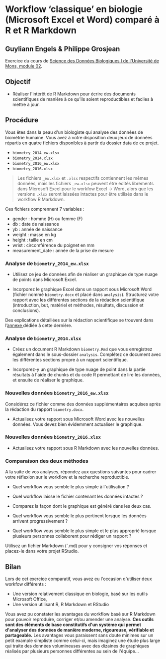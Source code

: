 # Workflow ‘classique’ en biologie (Microsoft Excel et Word) comparé à R et R Markdown
## Guyliann Engels & Philippe Grosjean

Exercice du cours de [Science des Données Biologiques I de l'Université de Mons, module 02](http://biodatascience-course.sciviews.org/sdd-umons/integration-des-graphiques-dans-un-rapport-r-markdown.html#a-vous-de-jouer-4).

## Objectif

- Réaliser l'intérêt de R Markdown pour écrire des documents scientifiques de manière à ce qu'ils soient reproductibles et faciles à mettre à jour.

## Procédure

Vous êtes dans la peau d'un biologiste qui analyse des données de biométrie humaine. Vous avez à votre disposition deux jeux de données répartis en quatre fichiers disponibles à partir du dossier data de ce projet.

- `biometry_2014_ew.xlsx`
- `biometry_2014.xlsx`
- `biometry_2016_ew.xlsx`
- `biometry_2016.xlsx`

> Les fichiers `_ew.xlsx` et `.xlsx` respectifs contiennent les mêmes données, mais les fichiers `_ew.xlsx` peuvent être édités librements dans Microsoft Excel pour le workfow Excel -> Word, alors que les versions `.xlsx` seront laissées intactes pour être utilisés dans le workflow R Markdown.

Ces fichiers comprennent 7 variables :

- gender : homme (H) ou femme (F)
- db : date de naissance
- yb : année de naissance
- weight : masse en kg
- height : taille en cm
- wrist : circomférence du poignet en mm
- measurement_date : année de la prise de mesure


### Analyse de `biometry_2014_ew.xlsx`

- Utilisez ce jeu de données afin de réaliser un graphique de type nuage de points dans Microsoft Excel.

- Incorporez le graphique Excel dans un rapport sous Microsoft Word (fichier nommé `biometry.docx` et placé dans `analysis`). Structurez votre rapport avec les différentes sections de la rédaction scientifique (introduction, but, matériel et méthodes, résultats, discussion et conclusions).

Des explications détaillées sur la rédaction scientifique se trouvent dans l’[annexe ](http://biodatascience-course.sciviews.org/sdd-umons/redaction-scientifique.html) dédiée à cette dernière.


### Analyse de `biometry_2014.xlsx`

- Créez un document R Markdown `biometry.Rmd` que vous enregistrez également dans le sous-dossier `analysis`. Complétez ce document avec les différentes sections propre à un rapport scientifique.

- Incorporez-y un graphique de type nuage de point dans la partie résultats à l'aide de chunks et du code R permettant de lire les données, et ensuite de réaliser le graphique.


### Nouvelles données `biometry_2016_ew.xlsx`

Considérez ce fichier comme des données supplémentaires acquises après la rédaction du rapport `biometry.docx`.

- Actualisez votre rapport sous Microsoft Word avec les nouvelles données. Vous devez bien évidemment actualiser le graphique.


### Nouvelles données `biometry_2016.xlsx`

- Actualisez votre rapport sous R Markdown avec les nouvelles données.

### Comparaison des deux  méthodes

A la suite de vos analyses, répondez aux questions suivantes pour cadrer votre réflexion sur le workflow et la recherche reproductible.

- Quel workflow vous semble le plus simple à l'utilisation ?

- Quel workflow laisse le fichier contenant les données intactes ?

- Comparez la façon dont le graphique est généré dans les deux cas.

- Quel workflow vous semble le plus pertinent lorsque les données arrivent progressivement ?

- Quel workflow vous semble le plus simple et le plus approprié lorsque plusieurs personnes collaborent pour rédiger un rapport ? 

Utilisez un fichier Markdown (`.md) pour y consigner vos réponses et placez-le dans votre projet RStudio.

## Bilan

Lors de cet exercice comparatif, vous avez eu l'occasion d'utiliser deux workfow différents :

- Une version relativement classique en biologie, basé sur les outils Microsoft Office,
- Une version utilisant R, R Markdown et RStudio

Vous avez pu constater les avantages du workflow basé sur R Markdown pour pouvoir reproduire, corriger et/ou amender une analyse. **Ces outils sont des éléments de base constitutifs d'un système qui permet d'analyser des données de manière moderne, rigoureuse, vérifiable et partageable.** Les avantages vous paraissent sans doute minimes sur un petit example simpliste comme celui-ci, mais imaginez une étude plus large qui traite des données volumineuses avec des dizaines de graphiques réalisés par plusieurs personnes différentes au sein de l'équipe...

